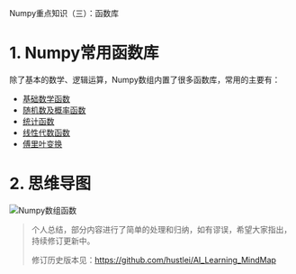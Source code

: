 Numpy重点知识（三）：函数库



# 1. Numpy常用函数库

除了基本的数学、逻辑运算，Numpy数组内置了很多函数库，常用的主要有：

+ [基础数学函数](https://blog.csdn.net/hustlei/article/details/122020664)
+ [随机数及概率函数](https://blog.csdn.net/hustlei/article/details/122023562)
+ [统计函数](https://blog.csdn.net/hustlei/article/details/122024374)
+ [线性代数函数](https://blog.csdn.net/hustlei/article/details/122094984)
+ [傅里叶变换](https://blog.csdn.net/hustlei/article/details/122095087)


# 2. 思维导图

![Numpy数组函数](https://img-blog.csdnimg.cn/846649849d774602a88ed501d151598f.png?x-oss-process=image/watermark,type_d3F5LXplbmhlaQ,shadow_50,text_Q1NETiBAaHVzdGxlaQ==,size_20,color_FFFFFF,t_70,g_se,x_16#pic_center)





> 个人总结，部分内容进行了简单的处理和归纳，如有谬误，希望大家指出，持续修订更新中。
>
> 修订历史版本见：<https://github.com/hustlei/AI_Learning_MindMap>
